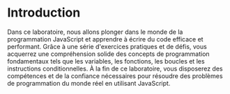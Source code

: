 # Introduction

Dans ce laboratoire, nous allons plonger dans le monde de la programmation JavaScript et apprendre à écrire du code efficace et performant. Grâce à une série d'exercices pratiques et de défis, vous acquerrez une compréhension solide des concepts de programmation fondamentaux tels que les variables, les fonctions, les boucles et les instructions conditionnelles. À la fin de ce laboratoire, vous disposerez des compétences et de la confiance nécessaires pour résoudre des problèmes de programmation du monde réel en utilisant JavaScript.
